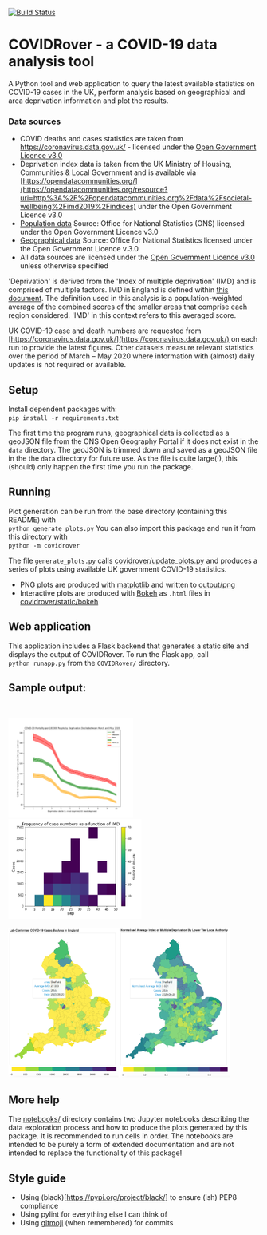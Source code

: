[![Build Status](https://travis-ci.org/harryjmoss/COVIDRover.svg?branch=master)](https://travis-ci.org/harryjmoss/COVIDRover)
# COVIDRover - a COVID-19 data analysis tool

A Python tool and web application to query the latest available statistics on COVID-19 cases in the UK, perform analysis based on geographical and area deprivation information and plot the results. 

### Data sources
- COVID deaths and cases statistics are taken from https://coronavirus.data.gov.uk/ - licensed under the [Open Government Licence v3.0](https://www.nationalarchives.gov.uk/doc/open-government-licence/version/3/)
- Deprivation index data is taken from the UK Ministry of Housing, Communities & Local Government and is available via [https://opendatacommunities.org/](https://opendatacommunities.org/resource?uri=http%3A%2F%2Fopendatacommunities.org%2Fdata%2Fsocietal-wellbeing%2Fimd2019%2Findices) under the Open Government Licence v3.0
- [Population data](https://www.ons.gov.uk/peoplepopulationandcommunity/populationandmigration/populationprojections/datasets/localauthoritiesinenglandtable2) Source: Office for National Statistics (ONS) licensed under the Open Government Licence v3.0
- [Geographical data](https://hub.arcgis.com/datasets/a8531598f29f44e7ad455abb6bf59c60_0) Source: Office for National Statistics licensed under the Open Government Licence v.3.0
- All data sources are licensed under the [Open Government Licence v3.0](https://www.nationalarchives.gov.uk/doc/open-government-licence/version/3/) unless otherwise specified

'Deprivation' is derived from the 'Index of multiple deprivation' (IMD) and is comprised of multiple factors. IMD in England is defined within [this document](https://assets.publishing.service.gov.uk/government/uploads/system/uploads/attachment_data/file/853811/IoD2019_FAQ_v4.pdf). The definition used in this analysis is a population-weighted average of the combined scores of the smaller areas that comprise each region considered. 'IMD' in this context refers to this averaged score.

UK COVID-19 case and death numbers are requested from [https://coronavirus.data.gov.uk/](https://coronavirus.data.gov.uk/) on each run to provide the latest figures. Other datasets measure relevant statistics over the period of March &ndash; May 2020 where information with (almost) daily updates is not required or available.

## Setup
Install dependent packages with:  
`pip install -r requirements.txt`

The first time the program runs, geographical data is collected as a geoJSON file from the ONS Open Geography Portal if it does not exist in the `data` directory. The geoJSON is trimmed down and saved as a geoJSON file in the the `data` directory for future use. As the file is quite large(!), this (should) only happen the first time you run the package.

## Running
Plot generation can be run from the base directory (containing this README) with  
`python generate_plots.py`
You can also import this package and run it from this directory with  
`python -m covidrover`

The file `generate_plots.py` calls [covidrover/update_plots.py](covidrover/update_plots.py) and produces a series of plots using available UK government COVID-19 statistics. 

- PNG plots are produced with [matplotlib](https://matplotlib.org/) and written to [output/png](output/png)
- Interactive plots are produced with [Bokeh](https://docs.bokeh.org/en/latest/index.html) as `.html` files in [covidrover/static/bokeh](covidrover/static/bokeh)

## Web application
This application includes a Flask backend that generates a static site and displays the output of COVIDRover. To run the Flask app, call  
`python runapp.py` from the `COVIDRover/` directory.


## Sample output:
![]()![]()

<img src="output/examples/Covid-19MortalityPer100000PeopleByDeprivationDecileBetweenMarchAndMay2020.png?raw=true" alt="drawing" height="200"/><img src="output/examples/FrequencyOfCaseNumbersAsAFunctionOfImd.png?raw=true" alt="drawing" height="200"/>

<img src="output/examples/Cases_2020-06-21_map.png?raw=true" alt="drawing" height="300"/><img src="output/examples/NormalisedIMD_Cases_2020-06-21.png?raw=true" alt="drawing" height="300"/>

## More help
The [notebooks/](notebooks/) directory contains two Jupyter notebooks describing the data exploration process and how to produce the plots generated by this package. It is recommended to run cells in order. The notebooks are intended to be purely a form of extended documentation and are not intended to replace the functionality of this package!

## Style guide
- Using (black)[https://pypi.org/project/black/] to ensure (ish) PEP8 compliance
- Using pylint for everything else I can think of
- Using [gitmoji](https://github.com/carloscuesta/gitmoji-cli) (when remembered) for commits


